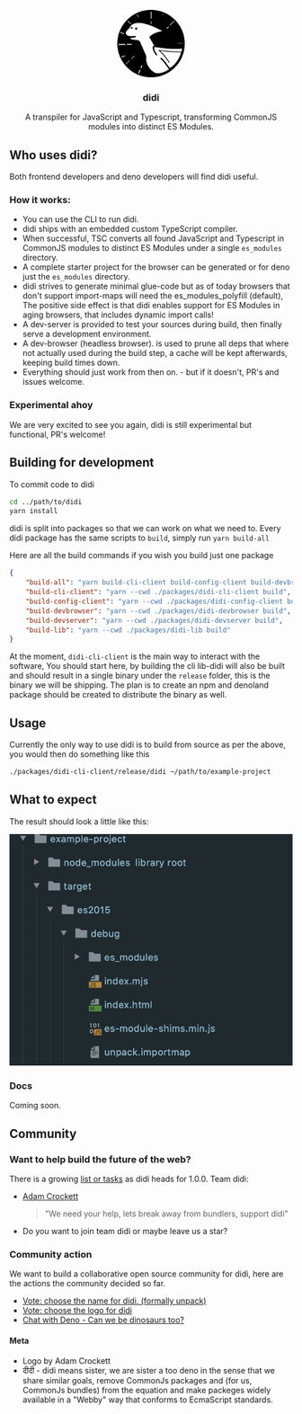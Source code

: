 <!-- PROJECT LOGO -->
<p align="center">
  <a href="https://github.com/adam-cyclones/didi">
    <img src="docs/assets/didi-logo.png" alt="didi the dino is a pterodactyl logo" width="120" height="120">
  </a>

  <h3 align="center">didi</h3>

  <p align="center">
    A transpiler for JavaScript and Typescript, transforming CommonJS modules into distinct ES Modules.
  </p>
</p>

## Who uses didi?
Both frontend developers and deno developers will find didi useful.

### How it works:
- You can use the CLI to run didi.
- didi ships with an embedded custom TypeScript compiler.
- When successful, TSC converts all found JavaScript and Typescript in CommonJS modules to distinct ES Modules under a single `es_modules` directory.
- A complete starter project for the browser can be generated or for deno just the `es_modules` directory.
- didi strives to generate minimal glue-code but as of today browsers that don't support import-maps will need the es_modules_polyfill (default), The positive side effect is that didi enables support for ES Modules in aging browsers, that includes dynamic import calls!
- A dev-server is provided to test your sources during build, then finally serve a development environment.
- A dev-browser (headless browser). is used to prune all deps that where not actually used during the build step, a cache will be kept afterwards, keeping build times down.
- Everything should just work from then on. - but if it doesn't, PR's and issues welcome.

### Experimental ahoy
We are very excited to see you again, didi is still experimental but functional, PR's welcome!

## Building for development
To commit code to didi
``` sh
cd ../path/to/didi
yarn install
```
didi is split into packages so that we can work on what we need to.
Every didi package has the same scripts to `build`, simply run `yarn build-all`

Here are all the build commands if you wish you build just one package
```json
{
    "build-all": "yarn build-cli-client build-config-client build-devbrowser build-devserver build-lib",
    "build-cli-client": "yarn --cwd ./packages/didi-cli-client build",
    "build-config-client": "yarn --cwd ./packages/didi-config-client build",
    "build-devbrowser": "yarn --cwd ./packages/didi-devbrowser build",
    "build-devserver": "yarn --cwd ./packages/didi-devserver build",
    "build-lib": "yarn --cwd ./packages/didi-lib build"
}
```
At the moment, `didi-cli-client` is the main way to interact with the software, You should start here, by building the cli
lib-didi will also be built and should result in a single binary under the `release` folder, this is the binary we will be
shipping. The plan is to create an npm and denoland package should be created to distribute the binary as well.

## Usage
Currently the only way to use didi is to build from source as per the above, you would then do something like this
```sh
./packages/didi-cli-client/release/didi ~/path/to/example-project
```

## What to expect
The result should look a little like this:
<div>
    <img src="docs/screenshots/didi-out.png" alt="didi wrote some boilerplate, and ES Modules from CommonJS">
</div>

### Docs
Coming soon.

## Community

### Want to help build the future of the web?
There is a growing [list or tasks](https://github.com/adam-cyclones/didi/issues) as didi heads for 1.0.0. Team didi:
- [Adam Crockett](https://dev.to/adam_cyclones)
    > "We need your help, lets break away from bundlers, support didi"
- Do you want to join team didi or maybe leave us a star?

### Community action 
We want to build a collaborative open source community for didi, here are the actions the community decided so far.
- [Vote: choose the name for didi, (formally unpack)](https://dev.to/adam_cyclones/name-this-software-opinion-needed-40m8)
- [Vote: choose the logo for didi](https://dev.to/adam_cyclones/didi-help-me-choose-a-logo-3mo4)
- [Chat with Deno - Can we be dinosaurs too?](https://github.com/denoland/deno/issues/6625)

#### Meta
- Logo by Adam Crockett
- दीदी - didi means sister, we are sister a too deno in the sense that we share similar goals, remove CommonJs packages and (for us, CommonJs bundles) from the equation and make packeges widely available in a "Webby" way that conforms to EcmaScript standards.
